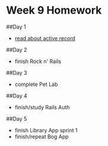 
# Week 9 Homework

##Day 1
- [read about active record](http://guides.rubyonrails.org/active_record_basics.html)

##Day 2

- finish Rock n' Rails

##Day 3

- complete Pet Lab


##Day 4

- finish/study Rails Auth


##Day 5

- finish Library App sprint 1
- finish/repeat Bog App
